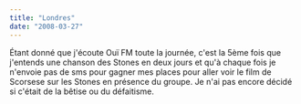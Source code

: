 ```yaml
---
title: "Londres"
date: "2008-03-27"
---
```


Étant donné que j'écoute Ouï FM toute la journée, c'est la 5ème fois que j'entends une chanson des Stones en deux jours et qu'à chaque fois je n'envoie pas de sms pour gagner mes places pour aller voir le film de Scorsese sur les Stones en présence du groupe. Je n'ai pas encore décidé si c'était de la bêtise ou du défaitisme.
